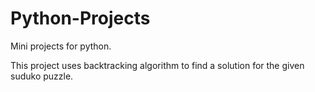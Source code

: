 # Python-Projects
Mini projects for python.

This project uses backtracking algorithm to find a solution for the given suduko puzzle. 
